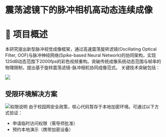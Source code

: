 # 震荡滤镜下的脉冲相机高动态连续成像

# 📜 项目概述
本研究提出新型脉冲视觉成像框架，通过高速震荡旋转滤镜(Oscillating Optical Filter, OOF)与脉冲神经网络(Spike-based Neural Network)的协同架构，实现120dB动态范围下2000fps的彩色视频重构。突破传统成像系统动态范围与帧率的物理限制，提出基于旋转震荡滤镜-脉冲相机协同成像范式。
关键技术突破包括：

[![](https://mermaid.ink/img/pako:eNo9kMFKw0AURX8lzLr9gSwEa6obV7ozk8XQTJtCMwkxWUgIGKo1VSoujF0oWlGogtRiIUqi-DXzMv0Lh2jd3fvuuQ_eC1HLMSlSUccjrqVs72C2rvPjoXh_LRdFWdwZSr2-pjRCmHzw7z5PruFqHmG2oZezMSxSuB_AbfYHYdaohKbz0yc4jOUeOJ_yJDNWSVMXR0M-eIN0DqOZmD6Uk1iGWhVu6jA-E18vUDwu0xtZ5p-5mPd_-80K2ZJIVj7nIr7kF8nyZMSL3EA1ZFPPJl1T3hFipigY-Ra1KUaqlCZtk6DnY4RZJFES-M7uAWsh1fcCWkOeE3QspLZJb1-6wDWJT7Uukf-w_6cuYXuOs_LRDzazjVI?type=png)](https://mermaid-live.nodejs.cn/edit#pako:eNo9kMFKw0AURX8lzLr9gSwEa6obV7ozk8XQTJtCMwkxWUgIGKo1VSoujF0oWlGogtRiIUqi-DXzMv0Lh2jd3fvuuQ_eC1HLMSlSUccjrqVs72C2rvPjoXh_LRdFWdwZSr2-pjRCmHzw7z5PruFqHmG2oZezMSxSuB_AbfYHYdaohKbz0yc4jOUeOJ_yJDNWSVMXR0M-eIN0DqOZmD6Uk1iGWhVu6jA-E18vUDwu0xtZ5p-5mPd_-80K2ZJIVj7nIr7kF8nyZMSL3EA1ZFPPJl1T3hFipigY-Ra1KUaqlCZtk6DnY4RZJFES-M7uAWsh1fcCWkOeE3QspLZJb1-6wDWJT7Uukf-w_6cuYXuOs_LRDzazjVI)



## 受限环境解决方案
![权限说明](https://img.shields.io/badge/Access-Under_Review-yellow)
由于校园网安全政策，核心代码暂存于本地加密环境。可通过以下方式验证：
- 申请临时访问权限（需导师批准）
- 预约本地演示（携带加密设备）
